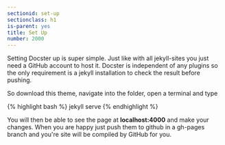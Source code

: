 ```yaml
---
sectionid: set-up
sectionclass: h1
is-parent: yes
title: Set Up
number: 2000
---
```

Setting Docster up is super simple. Just like with all jekyll-sites you just need a GitHub account to host it. Docster is independent of any plugins so the only requirement is a jekyll installation to check the result before pushing.

So download this theme, navigate into the folder, open a terminal and type

{% highlight bash %}
jekyll serve
{% endhighlight %}

You will then be able to see the page at **localhost:4000** and make your changes. When you are happy just push them to github in a gh-pages branch and you're site will be compiled by GitHub for you.